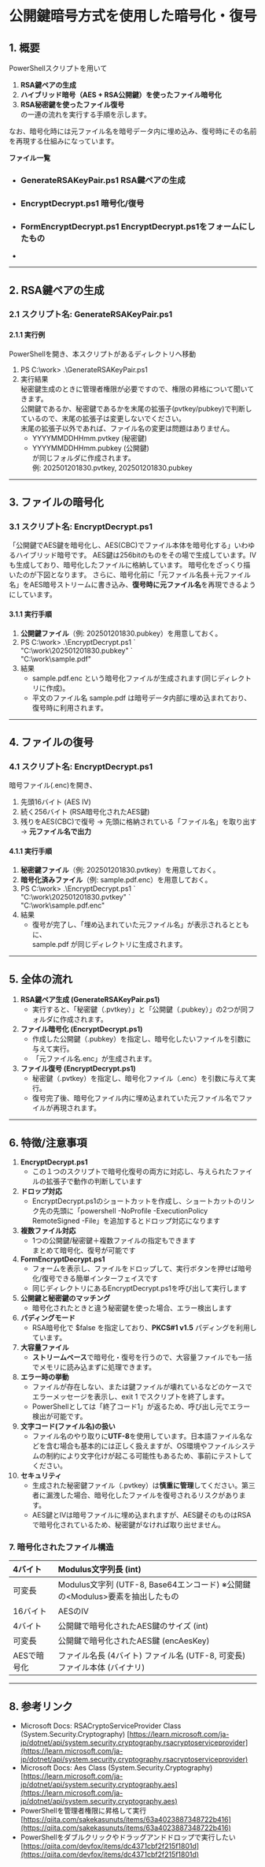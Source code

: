 # **公開鍵暗号方式を使用した暗号化・復号**

## **1\. 概要**

PowerShellスクリプトを用いて

1. **RSA鍵ペアの生成**  
2. **ハイブリッド暗号（AES \+ RSA公開鍵）を使ったファイル暗号化**  
3. **RSA秘密鍵を使ったファイル復号**  
   の一連の流れを実行する手順を示します。

なお、暗号化時には元ファイル名を暗号データ内に埋め込み、復号時にその名前を再現する仕組みになっています。

**ファイル一覧**

  * ### **GenerateRSAKeyPair.ps1**   RSA鍵ペアの生成
  * ### **EncryptDecrypt.ps1**     暗号化/復号
  * ### **FormEncryptDecrypt.ps1**     EncryptDecrypt.ps1をフォームにしたもの
* 

---

## **2\. RSA鍵ペアの生成**

### **2.1 スクリプト名: GenerateRSAKeyPair.ps1**

#### **2.1.1 実行例**

PowerShellを開き、本スクリプトがあるディレクトリへ移動

1. PS C:\\work\> .\\GenerateRSAKeyPair.ps1  
2. 実行結果  
   秘密鍵生成のときに管理者権限が必要ですので、権限の昇格について聞いてきます。  
   公開鍵であるか、秘密鍵であるかを末尾の拡張子(pvtkey/pubkey)で判断しているので、末尾の拡張子は変更しないでください。  
   末尾の拡張子以外であれば、ファイル名の変更は問題はありません。  
   * YYYYMMDDHHmm.pvtkey (秘密鍵)  
   * YYYYMMDDHHmm.pubkey (公開鍵)  
     が同じフォルダに作成されます。  
     例: 202501201830.pvtkey, 202501201830.pubkey

---

## **3\. ファイルの暗号化**

### **3.1 スクリプト名: EncryptDecrypt.ps1**

「公開鍵でAES鍵を暗号化し、AES(CBC)でファイル本体を暗号化する」いわゆるハイブリッド暗号です。
AES鍵は256bitのものをその場で生成しています。IVも生成しており、暗号化したファイルに格納しています。
暗号化をざっくり描いたのが下図となります。
さらに、暗号化前に「元ファイル名長＋元ファイル名」をAES暗号ストリームに書き込み、**復号時に元ファイル名**を再現できるようにしています。

#### **3.1.1 実行手順**

1. **公開鍵ファイル**（例: 202501201830.pubkey）を用意しておく。  
2. PS C:\\work\> .\\EncryptDecrypt.ps1 \`  
       "C:\\work\\202501201830.pubkey" \`  
       "C:\\work\\sample.pdf"  
3. 結果  
   * sample.pdf.enc という暗号化ファイルが生成されます(同じディレクトリに作成)。  
   * 平文のファイル名 sample.pdf は暗号データ内部に埋め込まれており、復号時に利用されます。

---

## **4\. ファイルの復号**

### **4.1 スクリプト名: EncryptDecrypt.ps1**

暗号ファイル(.enc)を開き、

1. 先頭16バイト (AES IV)  
2. 続く256バイト (RSA暗号化されたAES鍵)  
3. 残りをAES(CBC)で復号 → 先頭に格納されている「ファイル名」を取り出す → **元ファイル名で出力**

#### **4.1.1 実行手順**

1. **秘密鍵ファイル**（例: 202501201830.pvtkey）を用意しておく。  
2. **暗号化済みファイル**（例: sample.pdf.enc）を用意しておく。  
3. PS C:\\work\> .\\EncryptDecrypt.ps1 \`  
       "C:\\work\\202501201830.pvtkey" \`  
       "C:\\work\\sample.pdf.enc"  
4. 結果  
   * 復号が完了し、「埋め込まれていた元ファイル名」が表示されるとともに、  
     sample.pdf が同じディレクトリに生成されます。

---

## **5\. 全体の流れ**

1. **RSA鍵ペア生成 (GenerateRSAKeyPair.ps1)**  
   * 実行すると、「秘密鍵（.pvtkey）」と「公開鍵（.pubkey）」の2つが同フォルダに作成されます。  
2. **ファイル暗号化 (EncryptDecrypt.ps1)**  
   * 作成した公開鍵（.pubkey）を指定し、暗号化したいファイルを引数に与えて実行。  
   * 「元ファイル名.enc」が生成されます。  
3. **ファイル復号 (EncryptDecrypt.ps1)**  
   * 秘密鍵（.pvtkey）を指定し、暗号化ファイル（.enc）を引数に与えて実行。  
   * 復号完了後、暗号化ファイル内に埋め込まれていた元ファイル名でファイルが再現されます。

---

## **6\. 特徴/注意事項**

1. **EncryptDecrypt.ps1**  
   * この１つのスクリプトで暗号化復号の両方に対応し、与えられたファイルの拡張子で動作の判断しています  
2. **ドロップ対応**  
   * EncryptDecrypt.ps1のショートカットを作成し、ショートカットのリンク先の先頭に「powershell \-NoProfile \-ExecutionPolicy RemoteSigned \-File」を追加するとドロップ対応になります  
3. **複数ファイル対応**  
   * 1つの公開鍵/秘密鍵＋複数ファイルの指定もできます  
     まとめて暗号化、復号が可能です  
4. **FormEncryptDecrypt.ps1**  
   * フォームを表示し、ファイルをドロップして、実行ボタンを押せば暗号化/復号できる簡単インターフェイスです  
   * 同じディレクトリにあるEncryptDecrypt.ps1を呼び出して実行します  
5. **公開鍵と秘密鍵のマッチング**  
   * 暗号化されたときと違う秘密鍵を使った場合、エラー検出します  
6. **パディングモード**  
   * RSA暗号化で $false を指定しており、**PKCS\#1 v1.5** パディングを利用しています。  
7. **大容量ファイル**  
   * **ストリームベース**で暗号化・復号を行うので、大容量ファイルでも一括でメモリに読み込まずに処理できます。  
8. **エラー時の挙動**  
   * ファイルが存在しない、または鍵ファイルが壊れているなどのケースでエラーメッセージを表示し、exit 1 でスクリプトを終了します。  
   * PowerShellとしては「終了コード1」が返るため、呼び出し元でエラー検出が可能です。  
9. **文字コード(ファイル名)の扱い**  
   * ファイル名のやり取りに**UTF-8**を使用しています。日本語ファイル名などを含む場合も基本的には正しく扱えますが、OS環境やファイルシステムの制約により文字化けが起こる可能性もあるため、事前にテストしてください。  
10. **セキュリティ**  
    * 生成された秘密鍵ファイル（.pvtkey）は**慎重に管理**してください。第三者に漏洩した場合、暗号化したファイルを復号されるリスクがあります。  
    * AES鍵とIVは暗号ファイルに埋め込まれますが、AES鍵そのものはRSAで暗号化されているため、秘密鍵がなければ取り出せません。

### 

### **7\. 暗号化されたファイル構造**

| 4バイト | Modulus文字列長 (int) |
| :---- | :---- |
| 可変長  | Modulus文字列 (UTF-8, Base64エンコード)  ※公開鍵の\<Modulus\>要素を抽出したもの |
| 16バイト | AESのIV |
| 4バイト    | 公開鍵で暗号化されたAES鍵のサイズ (int) |
| 可変長    | 公開鍵で暗号化されたAES鍵 (encAesKey)  |
| AESで暗号化　 | ファイル名長 (4バイト) ファイル名 (UTF-8, 可変長)  ファイル本体 (バイナリ) |

---

## **8\. 参考リンク**

* Microsoft Docs: RSACryptoServiceProvider Class (System.Security.Cryptography)
   [https://learn.microsoft.com/ja-jp/dotnet/api/system.security.cryptography.rsacryptoserviceprovider](https://learn.microsoft.com/ja-jp/dotnet/api/system.security.cryptography.rsacryptoserviceprovider)  
* Microsoft Docs: Aes Class (System.Security.Cryptography)
   [https://learn.microsoft.com/ja-jp/dotnet/api/system.security.cryptography.aes](https://learn.microsoft.com/ja-jp/dotnet/api/system.security.cryptography.aes)  
* PowerShellを管理者権限に昇格して実行
   [https://qiita.com/sakekasunuts/items/63a4023887348722b416](https://qiita.com/sakekasunuts/items/63a4023887348722b416)  
* PowerShellをダブルクリックやドラッグアンドドロップで実行したい
  [https://qiita.com/devfox/items/dc4371cbf2f215f1801d](https://qiita.com/devfox/items/dc4371cbf2f215f1801d)
